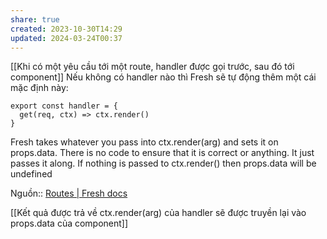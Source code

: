 ```yaml
---
share: true
created: 2023-10-30T14:29
updated: 2024-03-24T00:37
---
```

[[Khi có một yêu cầu tới một route, handler được gọi trước, sau đó tới component]]
Nếu không có handler nào thì Fresh sẽ tự động thêm một cái mặc định này:

```tsx
export const handler = {
  get(req, ctx) => ctx.render()
}
```
Fresh takes whatever you pass into ctx.render(arg) and sets it on props.data. There is no code to ensure that it is correct or anything. It just passes it along. If nothing is passed to ctx.render() then props.data will be undefined

Nguồn:: [Routes | Fresh docs](https://fresh.deno.dev/docs/concepts/routes)

[[Kết quả được trả về ctx.render(arg) của handler sẽ được truyền lại vào props.data của component]]